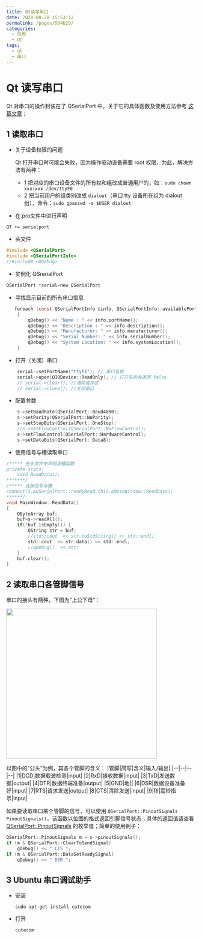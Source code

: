 ```yaml
---
title: Qt读写串口
date: 2020-08-28 15:53:12
permalink: /pages/504b29/
categories: 
  - 应用
  - Qt
tags: 
  - qt
  - 串口
---
```

# Qt 读写串口

Qt 对串口的操作封装在了 QSerialPort 中，关于它的具体函数及使用方法参考 [这篇文章](https://www.jianshu.com/p/11d0010bd9a4)；

## 1 读取串口
- 关于设备权限的问题

  Qt 打开串口时可能会失败，因为操作驱动设备需要 root 权限，为此，解决方法有两种：
  - 1 把对应的串口设备文件的所有权和组改成普通用户的，如：`sudo chown xxx:xxx /dev/ttyF0`
  - 2 把当前用户的组类别改成 `dialout`（串口 tty 设备所在组为 dialout 组），命令：`sudo gpasswd -a $USER dialout`
  
- 在.pro文件中进行声明
```shell
QT += serialport
```

- 头文件
```c
#include <QSerialPort>
#include <QSerialPortInfo>
//#include <QDebug>
```
- 实例化 QSrerialPort
```c
QSerialPort *serial=new QSerialPort
```
- 寻找显示目前的所有串口信息
```c
   foreach (const QSerialPortInfo &info, QSerialPortInfo::availablePorts())
    {
        qDebug() << "Name : " << info.portName();
        qDebug() << "Description : " << info.description();
        qDebug() << "Manufacturer: " << info.manufacturer();
        qDebug() << "Serial Number: " << info.serialNumber();
        qDebug() << "System Location: " << info.systemLocation();
    }
```

- 打开（关闭）串口
```c
    serial->setPortName("ttyF1"); // 串口名称
    serial->open(QIODevice::ReadOnly); // 打开失败会返回 false
    // serial->clear(); //清除缓存区
    // serial->close(); //关闭串口
```
- 配置参数
```c
    s->setBaudRate(QSerialPort::Baud4800);
    s->setParity(QSerialPort::NoParity);
    s->setStopBits(QSerialPort::OneStop);
    //s->setFlowControl(QSerialPort::NoFlowControl);
    s->setFlowControl(QSerialPort::HardwareControl);
    s->setDataBits(QSerialPort::Data8);
```
- 使用信号与槽读取串口
```c
/***** 在头文件中声明该槽函数
private slots:
    void ReadData();
*******/ 
/***** 连接信号与槽
connect(s,&QSerialPort::readyRead,this,&MainWindow::ReadData);
******/
void MainWindow::ReadData()
{
    QByteArray buf;
    buf=s->readAll();
    if(!buf.isEmpty()) {
        QString str = buf;
        //std::cout  << str.toStdString() << std::endl;
        std::cout  << str.data() << std::endl;
        //qDebug()  << str;
    }
    buf.clear();
}
```
## 2 读取串口各管脚信号
串口的接头有两种，下图为“上公下母”：

<img src='/pic/009.png' width='400'/>


以图中的“公头”为例，其各个管脚的含义：
|管脚|简写|含义|输入/输出|
|--|--|--|--|
|1|DCD|数据载波检测|input|
|2|RxD|接收数据|input|
|3|TxD|发送数据|output|
|4|DTR|数据终端准备|output|
|5|GND|地||
|6|DSR|数据设备准备好|input|
|7|RTS|请求发送|output|
|8|CTS|清除发送|input|
|9|RI|震铃指示|input|

如果要读取串口某个管脚的信号，可以使用 `QSerialPort::PinoutSignals PinoutSignals()`，该函数以位图的格式返回引脚信号状态；具体的返回值请查看 [QSerialPort::PinoutSignals](https://doc.qt.io/qt-5/qserialport.html#PinoutSignal-enum) 的枚举值；简单的使用例子：
```c
QSerialPort::PinoutSignals m = s->pinoutSignals();
if (m & QSerialPort::ClearToSendSignal)
    qDebug() << " CTS ";
if (m & QSerialPort::DataSetReadySignal)
    qDebug() << " DSR ";
```

## 3 Ubuntu 串口调试助手
 
- 安装
  ```shell
  sudo apt-get install cutecom
  ```
- 打开
  ```shell
  cutecom

